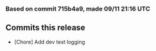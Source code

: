 ### Based on commit 715b4a9, made 09/11 21:16 UTC
## Commits this release
  - [Chore] Add dev test logging